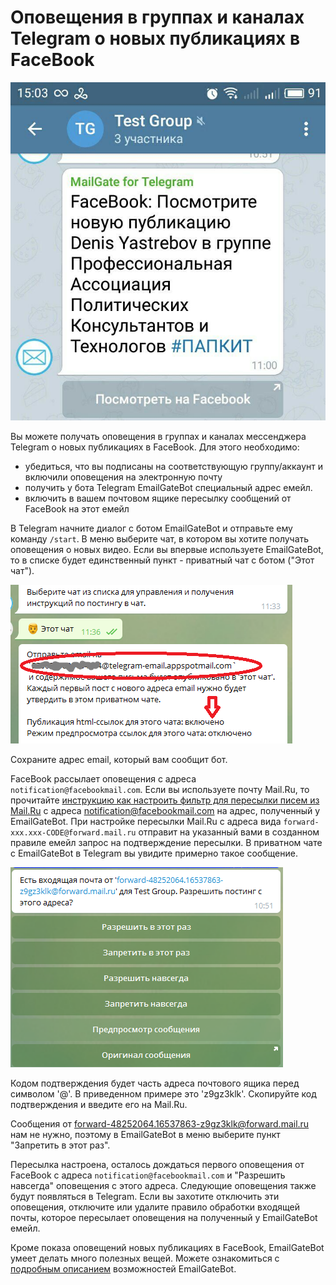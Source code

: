 # Оповещения в группах и каналах Telegram о новых публикациях в FaceBook

![](fb.PNG)

Вы можете получать оповещения в группах и каналах мессенджера Telegram о новых публикациях в FaceBook. Для этого необходимо:

- убедиться, что вы подписаны на соответствующую группу/аккаунт и включили оповещения на электронную почту
- получить у бота Telegram EmailGateBot специальный адрес емейл.
- включить в вашем почтовом ящике пересылку сообщений от FaceBook на этот емейл

В Telegram начните диалог с ботом EmailGateBot и отправьте ему команду `/start`. В меню выберите чат, в котором вы хотите получать оповещения о новых видео.
Если вы впервые используете EmailGateBot, то в списке будет единственный пункт - приватный чат с ботом ("Этот чат").

![](001.PNG)

Сохраните адрес email, который вам сообщит бот.

FaceBook рассылает оповещения с адреса `notification@facebookmail.com`.
Если вы используете почту Mail.Ru, то прочитайте [инструкцию как настроить фильтр для пересылки писем из Mail.Ru](https://help.mail.ru/mail/settings/filters/create) с адреса notification@facebookmail.com на адрес, полученный у EmailGateBot.
При настройке пересылки Mail.Ru с адреса вида `forward-xxx.xxx-CODE@forward.mail.ru` отправит на указанный вами в созданном правиле емейл запрос на подтверждение пересылки. В приватном чате с EmailGateBot в Telegram вы увидите примерно такое сообщение.

![](002.PNG)

Кодом подтверждения будет часть адреса почтового ящика перед символом '@'. В приведенном примере это 'z9gz3klk'. Скопируйте код подтверждения и введите его на Mail.Ru.

Сообщения от forward-48252064.16537863-z9gz3klk@forward.mail.ru нам не нужно, поэтому в EmailGateBot в меню выберите пункт "Запретить в этот раз".

Пересылка настроена, осталось дождаться первого оповещения от FaceBook с адреса `notification@facebookmail.com` и "Разрешить навсегда" оповещения с этого адреса.
Следующие оповещения также будут появляться в Telegram. Если вы захотите отключить эти оповещения, отключите или удалите правило обработки входящей почты, которое пересылает оповещения на полученный у EmailGateBot емейл.

Кроме показа оповещений новых публикациях в FaceBook, EmailGateBot умеет делать много полезных вещей. Можете ознакомиться с [подробным описанием](../guide.md) возможностей EmailGateBot.

